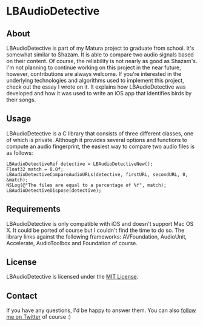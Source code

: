 # LBAudioDetective

## About
LBAudioDetective is part of my Matura project to graduate from school. It's somewhat similar to Shazam. It is able to compare two audio signals based on their content. Of course, the reliability is not nearly as good as Shazam's. I'm not planning to continue working on this project in the near future, however, contributions are always welcome.
If you're interested in the underlying technologies and algorithms used to implement this project, check out the essay I wrote on it. It explains how LBAudioDetective was developed and how it was used to write an iOS app that identifies birds by their songs.

## Usage
LBAudioDetective is a C library that consists of three different classes, one of which is private. 
Although it provides several options and functions to compute an audio fingerprint, the easiest way to compare two audio files is as follows:

```objc
LBAudioDetectiveRef detective = LBAudioDetectiveNew();
Float32 match = 0.0f;
LBAudioDetectiveCompareAudioURLs(detective, firstURL, secondURL, 0, &match);
NSLog(@"The files are equal to a percentage of %f", match);
LBAudioDetectiveDispose(detective);
```

## Requirements
LBAudioDetective is only compatible with iOS and doesn't support Mac OS X. It could be ported of course but I couldn't find the time to do so.
The library links against the following frameworks: AVFoundation, AudioUnit, Accelerate, AudioToolbox and Foundation of course.

## License
LBAudioDetective is licensed under the [MIT License](http://opensource.org/licenses/mit-license.php).

## Contact
If you have any questions, I'd be happy to answer them. You can also [follow me on Twitter](https://twitter.com/lbrndnr) of course :)